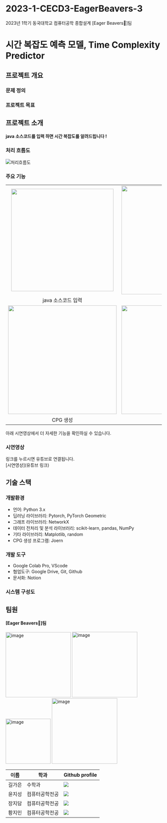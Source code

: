 # 2023-1-CECD3-EagerBeavers-3
2023년 1학기 동국대학교 컴퓨터공학 종합설계 [Eager Beavers🦦]팀 

# 시간 복잡도 예측 모델, Time Complexity Predictor

## 프로젝트 개요

### 문제 정의


### 프로젝트 목표


## 프로젝트 소개

#### java 소스코드를 입력 하면 시간 복잡도를 알려드립니다 !


### 처리 흐름도
<img alt="처리흐름도" src="https://github.com/CSID-DGU/2023-1-CECD3-EagerBeavers-3/assets/83744709/28d3900a-a053-4d40-af04-638ccfd7d7e7">


### 주요 기능

|                                              |                                                  |                                                    |
| :------------------------------------------: | :----------------------------------------------: | :------------------------------------------------: |
| <img src="" width="330"> |   <img src="" width="350">   | <img src="" width="350"> |
|                 java 소스코드 입력                  |                   결과 출력                   |                 기타                 |
|    <img src="" width="350">    | <img src="" width="350"> |     <img src="" width="350">     |
|                 CPG 생성                  |                 기타                |                     기타                      |

아래 시연영상에서 더 자세한 기능을 확인하실 수 있습니다.

### 시연영상

링크를 누르시면 유튜브로 연결됩니다.<br>
[시연영상](유튜브 링크)<br>


## 기술 스택

### 개발환경
- 언어: Python 3.x
- 딥러닝 라이브러리: Pytorch, PyTorch Geometric
- 그래프 라이브러리: NetworkX
- 데이터 전처리 및 분석 라이브러리: scikit-learn, pandas, NumPy
- 기타 라이브러리: Matplotlib, random
- CPG 생성 프로그램: Joern

### 개발 도구  
- Google Colab Pro, VScode
- 협업도구: Google Drive, Git, Github
- 문서화: Notion

### 시스템 구성도


## 팀원

#### [Eager Beavers🦦]팀 
<img width="210" alt="image" src="https://github.com/CSID-DGU/2023-1-CECD3-EagerBeavers-3/assets/113659520/f8fed6cf-1d4e-445a-b56c-29a0098feb44">
<img width="211" alt="image" src="https://github.com/CSID-DGU/2023-1-CECD3-EagerBeavers-3/assets/113659520/74296b2d-5b51-496f-aa3d-be4ac2cef084">
<img width="145" alt="image" src="https://github.com/CSID-DGU/2023-1-CECD3-EagerBeavers-3/assets/113659520/658a6416-88f4-418e-90f9-b9a0aa12c10e">
<img width="211" alt="image" src="https://github.com/CSID-DGU/2023-1-CECD3-EagerBeavers-3/assets/113659520/eac3a812-f673-413b-b7a8-b7c73f850673">

|이름|학과|Github profile|
|----|---|---|
|길가은|수학과| <img src="https://img.shields.io/badge/rlfrkdms1-009874?style=flat-square&logo=Github&logoColor=white&link=https://github.com/rlfrkdms1"/></a>|
|윤지성|컴퓨터공학전공| <img src="https://img.shields.io/badge/green-yoon87-009874?style=flat-square&logo=Github&logoColor=white&link=https://github.com/green-yoon87"/></a>|
|장지담|컴퓨터공학전공| <img src="https://img.shields.io/badge/jd99iam-009874?style=flat-square&logo=Github&logoColor=white&link=https://github.com/jd99iam"/></a>|
|황지민|컴퓨터공학전공| <img src="https://img.shields.io/badge/SCO-JM-009874?style=flat-square&logo=Github&logoColor=white&link=https://github.com/SCO-JM"/></a>|

